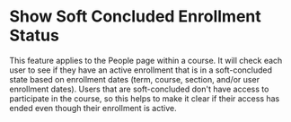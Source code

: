 # Show Soft Concluded Enrollment Status

This feature applies to the People page within a course. It will check each user to see if they have an active enrollment that is in a soft-concluded state based on enrollment dates (term, course, section, and/or user enrollment dates). Users that are soft-concluded don't have access to participate in the course, so this helps to make it clear if their access has ended even though their enrollment is active.
